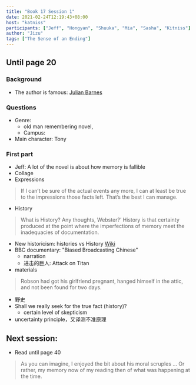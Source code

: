 ```yaml
---
title: "Book 17 Session 1"
date: 2021-02-24T12:19:43+08:00
host: "katniss"
participants: ["Jeff", "Hongyan", "Shuuka", "Mia", "Sasha", "Kitniss"]
author: "Jizu"
tags: ["The Sense of an Ending"]
---
```



## Until page 20

### Background 
- The author is famous: [Julian Barnes](https://en.wikipedia.org/wiki/Julian_Barnes)

### Questions
- Genre: 
    - old man remembering novel,
    - Campus: 
- Main character: Tony

### First part
- Jeff: A lot of the novel is about how memory is fallible
- Collage
- Expressions
> If I can’t be sure of the actual events any more, I can at least be true to the impressions those facts left. That’s the best I can manage.
- History
> What is History? Any thoughts, Webster?’
> History is that certainty produced at the point where the imperfections of memory meet the inadequacies of documentation.
- New historicism: histories vs History [Wiki](https://en.wikipedia.org/wiki/New_historicism)
- BBC documentary: "Biased Broadcasting Chinese"
    - narration
    - 进击的巨人: Attack on Titan 
- materials 
> Robson had got his girlfriend pregnant, hanged himself in the attic, and not been found for two days.
- 野史
- Shall we really seek for the true fact (history)?
    - certain level of skepticism
- uncertainty principle，又译测不准原理

## Next session:
- Read until page 40
> As you can imagine, I enjoyed the bit about his moral scruples ... Or rather, my memory now of my reading then of what was happening at the time.
